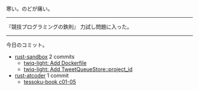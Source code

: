 寒い。のどが痛い。

---

『競技プログラミングの鉄則』 力試し問題に入った。

---

今日のコミット。

- [rust-sandbox](https://github.com/bouzuya/rust-sandbox) 2 commits
  - [twiq-light: Add Dockerfile](https://github.com/bouzuya/rust-sandbox/commit/07c58fc07304b55ad97c5173d7bb07542c8d5d90)
  - [twiq-light: Add TweetQueueStore::project_id](https://github.com/bouzuya/rust-sandbox/commit/614516d2f58d072b5a8710d35c9f5c6f95967022)
- [rust-atcoder](https://github.com/bouzuya/rust-atcoder) 1 commit
  - [tessoku-book c01-05](https://github.com/bouzuya/rust-atcoder/commit/0767a4a4892b3574427d25fa8925ff44147708e9)

